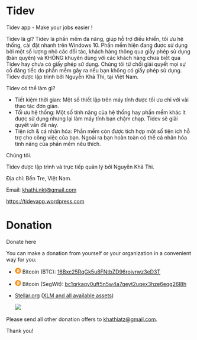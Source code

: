 # Tidev
Tidev app - Make your jobs easier !

Tidev là gì?
Tidev là phần mềm đa năng, giúp hỗ trợ điều khiển, tối ưu hệ thống, cài đặt nhanh trên Windows 10.
Phần mềm hiện đang được sử dụng bởi một số lượng nhỏ các đối tác, khách hàng thông qua giấy phép sử dụng (bản quyền) và KHÔNG khuyên dùng với các khách hàng chưa biết qua Tidev hay chưa có giấy phép sử dụng. Chúng tôi từ chối giải quyết mọi sự cố đáng tiếc do phần mềm gây ra nếu bạn không có giấy phép sử dụng.
Tidev được lập trình bởi Nguyễn Khả Thi, tại Việt Nam.

Tidev có thể làm gì?
- Tiết kiệm thời gian: Một số thiết lập trên máy tính được tối ưu chỉ với vài thao tác đơn giản.
- Tối ưu hệ thống: Một số tính năng của hệ thống hay phần mềm khác ít được sử dụng nhưng lại làm máy tính bạn chậm chạp. Tidev sẽ giải quyết vấn đề này.
- Tiện ích & cá nhân hóa: Phần mềm còn được tích hợp một số tiện ích hỗ trợ cho công việc của bạn. Ngoài ra bạn hoàn toàn có thể cá nhân hóa tính năng của phần mềm nếu thích.

Chúng tôi.

Tidev được lập trình và trực tiếp quản lý bởi Nguyễn Khả Thi.

Địa chỉ: Bến Tre, Việt Nam.

Email: khathi.nkt@gmail.com

https://tidevapp.wordpress.com


# Donation

Donate here

You can make a donation from yourself or your organization in a convenient way for you:
- <img src="crypto_logo/16/cl_btc_16.png" width="16"> Bitcoin (BTC): [16Bxc25RqGk5u8FNtbZD96roivrwz3eD3T]()
- <img src="crypto_logo/16/cl_btc_16.png" width="16"> Bitcoin (SegWit): [bc1qrkaqv0uft5n5w4a7qeyt2uqex3hze6eqg26l8h]()
- [Stellar.org](https://stellar.org) ([XLM and all available assets](https://stellar.expert/explorer/public/account/GDOB5BAYE25LLEU6CCQCGGJB2ILUEIMA2DTQRGCVHX3XX2ATGMXP5ERH))

   <img src="Images/code-alipay.jpg" width="300">

Please send all other donation offers to [khathiatz@gmail.com](mailto:khathiatz@gmail.com).

Thank you!
